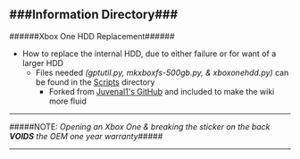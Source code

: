 ###Information Directory###
---
######Xbox One HDD Replacement######
- How to replace the internal HDD, due to either failure or for want of a larger HDD
  - Files needed _(gptutil.py, mkxboxfs-500gb.py, & xboxonehdd.py)_ can be found in the [Scripts](https://github.com/JW0914/Wikis/tree/master/XboxOne/Scripts) directory
    - Forked from [Juvenal1's GitHub](https://github.com/Juvenal1/xboxonehdd) and included to make the wiki more fluid

***
#####NOTE: _Opening an Xbox One & breaking the sticker on the back_ ___VOIDS___ _the OEM one year warranty_#####
***
